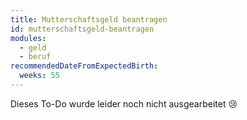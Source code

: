 ```yaml
---
title: Mutterschaftsgeld beantragen
id: mutterschaftsgeld-beantragen
modules:
  - geld
  - beruf
recommendedDateFromExpectedBirth:
  weeks: 55
---
```


Dieses To-Do wurde leider noch nicht ausgearbeitet 😢
